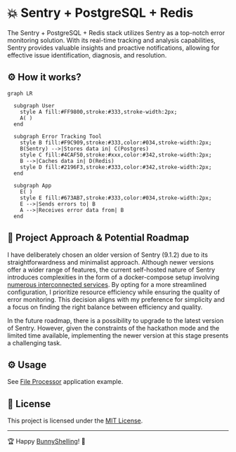 # 💥 Sentry + PostgreSQL + Redis

The Sentry + PostgreSQL + Redis stack utilizes Sentry as a top-notch error monitoring solution. With its real-time tracking and analysis capabilities, Sentry provides valuable insights and proactive notifications, allowing for effective issue identification, diagnosis, and resolution.

## ⚙️  How it works?

```mermaid
graph LR

  subgraph User
    style A fill:#FF9800,stroke:#333,stroke-width:2px;
    A( )
  end

  subgraph Error Tracking Tool
    style B fill:#F9C909,stroke:#333,color:#034,stroke-width:2px;
    B(Sentry) -->|Stores data in| C(Postgres)
    style C fill:#4CAF50,stroke:#xxx,color:#342,stroke-width:2px;
    B -->|Caches data in| D(Redis)
    style D fill:#2196F3,stroke:#333,color:#342,stroke-width:2px;
  end

  subgraph App
    E( )
    style E fill:#673AB7,stroke:#333,color:#034,stroke-width:2px;
    E -->|Sends errors to| B
    A -->|Receives error data from| B
  end
```

## 🚀 Project Approach & Potential Roadmap
I have deliberately chosen an older version of Sentry (9.1.2) due to its straightforwardness and minimalist approach. Although newer versions offer a wider range of features, the current self-hosted nature of Sentry introduces complexities in the form of a docker-compose setup involving [numerous interconnected services](https://github.com/getsentry/self-hosted/blob/master/docker-compose.yml). By opting for a more streamlined configuration, I prioritize resource efficiency while ensuring the quality of error monitoring. This decision aligns with my preference for simplicity and a focus on finding the right balance between efficiency and quality.

In the future roadmap, there is a possibility to upgrade to the latest version of Sentry. However, given the constraints of the hackathon mode and the limited time available, implementing the newer version at this stage presents a challenging task.

## ⚙️  Usage
See [File Processor](../../../examples/file_processor/) application example.

## 📄 License
This project is licensed under the [MIT License](../../../LICENSE).

---

🏆 Happy [BunnyShelling](https://bunnyshell.devpost.com/)! 🚀
